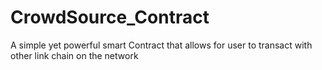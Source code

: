# CrowdSource_Contract 
A simple yet powerful smart Contract that allows for user to transact with other link chain on the network 

